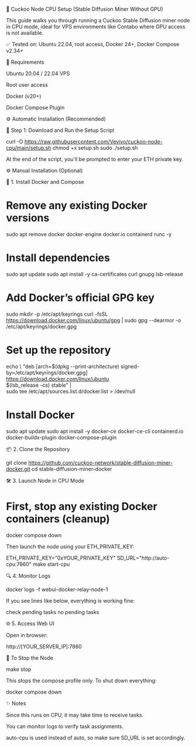 🚀 Cuckoo Node CPU Setup (Stable Diffusion Miner Without GPU)

This guide walks you through running a Cuckoo Stable Diffusion miner node in CPU mode, ideal for VPS environments like Contabo where GPU access is not available.

✅ Tested on: Ubuntu 22.04, root access, Docker 24+, Docker Compose v2.34+

🧰 Requirements

Ubuntu 20.04 / 22.04 VPS

Root user access

Docker (v20+)

Docker Compose Plugin

⚙️ Automatic Installation (Recommended)

📄 Step 1: Download and Run the Setup Script

curl -O https://raw.githubusercontent.com/Vevivo/cuckoo-node-cpu/main/setup.sh
chmod +x setup.sh
sudo ./setup.sh

At the end of the script, you'll be prompted to enter your ETH private key.

⚙️ Manual Installation (Optional)

🧱 1. Install Docker and Compose

# Remove any existing Docker versions
sudo apt remove docker docker-engine docker.io containerd runc -y

# Install dependencies
sudo apt update
sudo apt install -y ca-certificates curl gnupg lsb-release

# Add Docker’s official GPG key
sudo mkdir -p /etc/apt/keyrings
curl -fsSL https://download.docker.com/linux/ubuntu/gpg | sudo gpg --dearmor -o /etc/apt/keyrings/docker.gpg

# Set up the repository
echo \ 
  "deb [arch=$(dpkg --print-architecture) signed-by=/etc/apt/keyrings/docker.gpg] https://download.docker.com/linux/ubuntu \
  $(lsb_release -cs) stable" | \
  sudo tee /etc/apt/sources.list.d/docker.list > /dev/null

# Install Docker
sudo apt update
sudo apt install -y docker-ce docker-ce-cli containerd.io docker-buildx-plugin docker-compose-plugin

📦 2. Clone the Repository

git clone https://github.com/cuckoo-network/stable-diffusion-miner-docker.git
cd stable-diffusion-miner-docker

🛠️ 3. Launch Node in CPU Mode

# First, stop any existing Docker containers (cleanup)
docker compose down

Then launch the node using your ETH_PRIVATE_KEY:

ETH_PRIVATE_KEY="0xYOUR_PRIVATE_KEY" SD_URL="http://auto-cpu:7860" make start-cpu

🔍 4. Monitor Logs

docker logs -f webui-docker-relay-node-1

If you see lines like below, everything is working fine:

check pending tasks
no pending tasks

🌐 5. Access Web UI

Open in browser:

http://[YOUR_SERVER_IP]:7860

🧼 To Stop the Node

make stop

This stops the compose profile only. To shut down everything:

docker compose down

✨ Notes

Since this runs on CPU, it may take time to receive tasks.

You can monitor logs to verify task assignments.

auto-cpu is used instead of auto, so make sure SD_URL is set accordingly.

